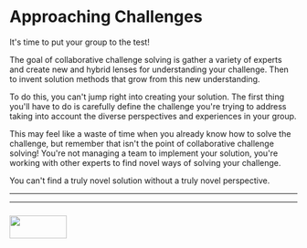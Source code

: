 # Approaching Challenges

It's time to put your group to the test!

The goal of collaborative challenge solving is gather a variety of experts and create new and hybrid lenses for understanding your challenge. Then to invent solution methods that grow from this new understanding.

To do this, you can't jump right into creating your solution.  The first thing you'll have to do is carefully define the challenge you're trying to address taking into account the diverse perspectives and experiences in your group.

This may feel like a waste of time when you already know how to solve the challenge, but remember that isn't the point of collaborative challenge solving!  You're not managing a team to implement your solution, you're working with other experts to find novel ways of solving your challenge.

You can't find a truly novel solution without a truly novel perspective.


___
___
### <a href="http://elewa.education/blog" target="_blank"><img src="https://user-images.githubusercontent.com/18554853/34921062-506450ae-f97d-11e7-875f-6feeb26ad72d.png" width="100" height="40"/></a>